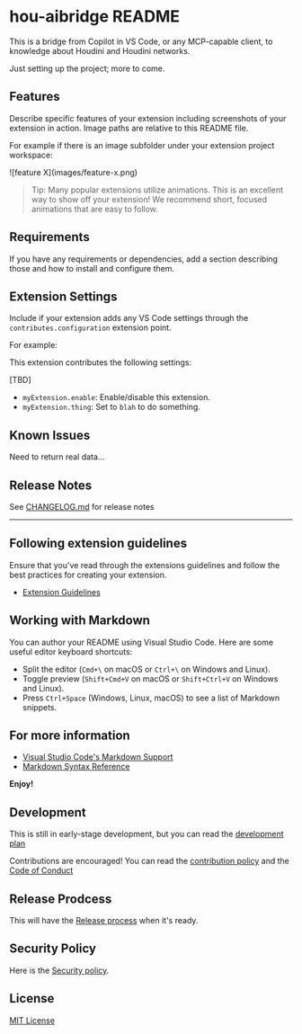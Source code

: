# hou-aibridge README

This is a bridge from Copilot in VS Code, or any MCP-capable client, to knowledge about Houdini and Houdini networks.

Just setting up the project; more to come.

## Features

Describe specific features of your extension including screenshots of your extension in action. Image paths are relative to this README file.

For example if there is an image subfolder under your extension project workspace:

\!\[feature X\]\(images/feature-x.png\)

> Tip: Many popular extensions utilize animations. This is an excellent way to show off your extension! We recommend short, focused animations that are easy to follow.

## Requirements

If you have any requirements or dependencies, add a section describing those and how to install and configure them.

## Extension Settings

Include if your extension adds any VS Code settings through the `contributes.configuration` extension point.

For example:

This extension contributes the following settings:

\[TBD]

* `myExtension.enable`: Enable/disable this extension.
* `myExtension.thing`: Set to `blah` to do something.

## Known Issues

Need to return real data...

## Release Notes

See [CHANGELOG.md](CHANGELOG.md) for release notes

---

## Following extension guidelines

Ensure that you've read through the extensions guidelines and follow the best practices for creating your extension.

* [Extension Guidelines](https://code.visualstudio.com/api/references/extension-guidelines)

## Working with Markdown

You can author your README using Visual Studio Code. Here are some useful editor keyboard shortcuts:

* Split the editor (`Cmd+\` on macOS or `Ctrl+\` on Windows and Linux).
* Toggle preview (`Shift+Cmd+V` on macOS or `Shift+Ctrl+V` on Windows and Linux).
* Press `Ctrl+Space` (Windows, Linux, macOS) to see a list of Markdown snippets.

## For more information

* [Visual Studio Code's Markdown Support](http://code.visualstudio.com/docs/languages/markdown)
* [Markdown Syntax Reference](https://help.github.com/articles/markdown-basics/)

**Enjoy!**

## Development

This is still in early-stage development, but you can read the [development plan](DEVELOPMENT.md)

Contributions are encouraged! You can read the [contribution policy](CONTRIBUTING.md) and the [Code of Conduct](CODE_OF_CONDUCT.md)

## Release Prodcess

This will have the [Release process](RELEASE.md) when it's ready.

## Security Policy

Here is the [Security policy](SECURITY.md).

## License

[MIT License](LICENSE.md)
